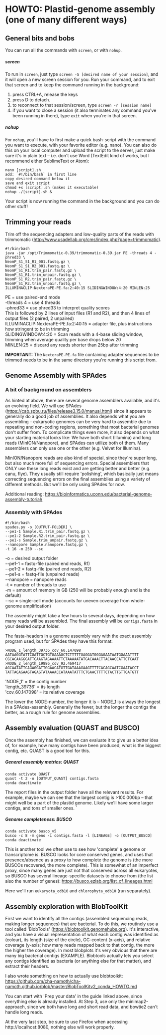 # HOWTO: Plastid-genome assembly (one of many different ways)

## General bits and bobs

You can run all the commands with `screen`, or with `nohup`.

##### screen
To run in `screen`, just type `screen -S [desired name of your session]`, and it will open a new screen session for you. Run your command, and to exit that screen and to keep the command running in the background:

1) press CTRL+A, release the keys
2) press D to detach.
3) to reconnect to that session/screen, type `screen -r [session name]`
4) if you want to close a session (it also terminates any command you've been running in there), type `exit` when you're in that screen.

##### nohup
For `nohup`, you'll have to first make a quick bash-script with the command you want to execute, with your favorite editor (e.g. nano). You can also do this on your local computer and upload the script to the server, just make sure it's in plain text – i.e. don't use Word (TextEdit kind of works, but I recommend either SublimeText or Atom):

    nano [script].sh
    add: `#!/bin/bash` in first line
    copy desired command below it
    save and exit script
    chmod +x [script].sh (makes it executable)
    nohup ./[script].sh &

Your script is now running the command in the background and you can do other stuff!



## Trimming your reads
Trim off the sequencing adapters and low-quality parts of the reads with trimmomatic (http://www.usadellab.org/cms/index.php?page=trimmomatic).

    #!/bin/bash
    java -jar /opt/Trimmomatic-0.39/trimmomatic-0.39.jar PE -threads 4 -phred33 \
    NeomP_S1_S1_R1_001.fastq.gz \
    NeomP_S1_S1_R2_001.fastq.gz \
    NeomP_S1_R1.trim_pair.fastq.gz \
    NeomP_S1_R1.trim_unpair.fastq.gz \
    NeomP_S1_R2.trim_pair.fastq.gz \
    NeomP_S1_R2.trim_unpair.fastq.gz \
    ILLUMINACLIP:NexteraPE-PE.fa:2:40:15 SLIDINGWINDOW:4:20 MINLEN:25


PE = use paired-end mode\
-threads 4 = use 4 threads\
-phred33 = use phred33 to interpret quality scores\
This is followed by 2 lines of input files (R1 and R2), and then 4 lines of output files (2 paired, 2 unpaired)\
ILLUMINACLIP:NexteraPE-PE.fa:2:40:15 = adapter file, plus instructions how stringent to be in trimming\
SLIDINGWINDOW:4:20 = Scan reads with a 4-base sliding window, trimming when average quality per base drops below 20\
MINLEN:25 = discard any reads shorter than 25bp after trimming

**IMPORTANT:** The `NexteraPE-PE.fa` file containing adapter sequences to be trimmed needs to be in the same directory you're running this script from.


## Genome Assembly with SPAdes

### A bit of background on assemblers
As hinted at above, there are several genome assemblers available, and it's an evolving field. We will use SPAdes (https://cab.spbu.ru/files/release3.15.0/manual.html) since it appears to generally do a good job of assemblies. It also depends what you are assembling – eukaryotic genomes can be very hard to assemble due to repeating and non-coding regions, something that most bacterial genomes don't suffer from. To complicate things even more, it also depends on what your starting material looks like: We have both short (Illumina) and long reads (MinION/Nanopore), and SPAdes can utilize both of them. Many assemblers can only use one or the other (e.g. Velvet for Illumina).

MinION/Nanopore reads are also kind of special, since they're super long, but also much more full of sequencing errors. Special assemblers that ONLY use these long reads exist and are getting better and better (e.g. canu, flye). They usually still require 'polishing', which basically just means correcting sequencing errors on the final assemblies using a variety of different methods. But we'll be only using SPAdes for now.

Additional reading:
https://bioinformatics.uconn.edu/bacterial-genome-assembly-tutorial/


### Assembly with SPAdes

    #!/bin/bash
    spades.py -o [OUTPUT-FOLDER] \
    --pe1-1 Sample.R1.trim_pair.fastq.gz \
    --pe1-2 Sample.R2.trim_pair.fastq.gz \
    --pe1-s Sample.trim_unpair.fastq.gz \
    --nanopore Sample.nanopore.fastq.gz \
    -t 16 -m 250 --sc

-o = desired output folder\
--pe1-1 = fastq-file (paired end reads, R1)\
--pe1-2 = fastq-file (paired end reads, R2)\
--pe1-s = fastq-file (unpaired reads)\
--nanopore = nanopore reads\
-t = number of threads to use\
-m = amount of memory in GB (250 will be probably enough and is the default)\
--sc = single-cell mode (accounts for uneven coverage from whole-genome amplification)

The assembly might take a few hours to several days, depending on how many reads will be assembled. The final assembly will be `contigs.fasta` in your desired output folder.

The fasta-headers in a genome assembly vary with the exact assembly program used, but for SPAdes they have this format:

    >NODE_1_length_39736_cov_60.147098
    AATAAGGTATTCGATTGCTGTGAAAGCTCTTTTTGAGGATGGGAGAATAATGGAAATTTT
    CGCACAAGGGATTCAAGTAGAAAATTCTAAAAATATGACAAACTTACAACCATTCTCAAT
    >NODE_2_length_19886_cov_92.469417
    AGCAATATTCAGAGGATTGGAACATGTTGATAAAGAAGTTTTCACAGCAATCGAATACCT
    TATTAGAGAAGTAGAGTATAAAACCATAAATATTTCTGAACTTTTCTACTTGTTGATGTT

'NODE_1' = the contig number \
'length_39736' = its length \
'cov_60.147098' = its relative coverage

The lower the NODE-number, the longer it is – NODE_1 is always the longest in a SPAdes-assembly. Generally the fewer, but the longer the contigs the better, as a rough rule for genome assemblies.



## Assembly evaluation (QUAST and BUSCO)

Once the assembly has finished, we can evaluate it to give us a better idea of, for example, how many contigs have been produced, what is the biggest contig, etc. QUAST is a good tool for this.


##### General assembly metrics: QUAST

    conda activate QUAST
    quast -t 2 -o [OUTPUT_QUAST] contigs.fasta
    conda deactivate

The report files in the output folder have all the relevant results. For example, maybe we can see that the largest contig is >100.000bp – that might well be a part of the plastid genome. Likely we'll have some larger contigs, and tons of smaller ones.
´

##### Genome completeness: BUSCO

    conda activate busco_v5
    busco -c 8 -m geno -i contigs.fasta -l [LINEAGE] -o [OUTPUT_BUSCO]
    conda deactivate

This is another tool we often use to see how 'complete' a genome or transcriptome is. BUSCO looks for core conserved genes, and uses that presence/absence as a proxy to how complete the genome is (the more BUSCOs recovered, the more complete). This is somewhat of an imperfect proxy, since many genes are just not that conserved across all eukaryotes, so BUSCO has several lineage-specific datasets to choose from (the list also the number of genes): https://busco.ezlab.org/list_of_lineages.html

Here we'll run `eukaryota_odb10` and `chlorophyta_odb10` (run separately).




## Assembly exploration with BlobToolKit

First we want to identify all the contigs (assembled sequencing reads, making longer sequences) that are bacterial. To do this, we routinely use a tool called 'BlobTools' (https://blobtoolkit.genomehubs.org). It's interactive, and you have a visual representation of what each contig was identified as (colour), its length (size of the circle), GC-content (x-axis), and relative coverage (y-axis; how many reads mapped back to that contig, the more the higher the coverage).
In most blobplots it's very obvious that there are many big bacterial contigs (EXAMPLE). Blobtools actually lets you select any contigs identified as bacteria (or anything else for that matter), and extract their headers.

I also wrote something on how to actually use blobtoolkit: https://github.com/cha-namoth/cha-namoth.github.io/blob/master/BlobToolKitv2_conda_HOWTO.md

You can start with 'Prep your data' in the guide linked above, since everything else is already installed.
At Step 3, use only the minimap2-approach, since we both have long and short read data, and bowtie2 can't handle long reads.

At the very last step, be sure to use Firefox when accessing http://localhost:8080, nothing else will work properly.
